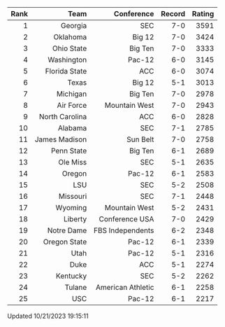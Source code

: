 | Rank  | Team                 | Conference           | Record   | Rating |
| ---:  | ---:                 | ---:                 | ---:     | ---:   |
| 1     | Georgia              | SEC                  | 7-0      | 3591   |
| 2     | Oklahoma             | Big 12               | 7-0      | 3424   |
| 3     | Ohio State           | Big Ten              | 7-0      | 3333   |
| 4     | Washington           | Pac-12               | 6-0      | 3145   |
| 5     | Florida State        | ACC                  | 6-0      | 3074   |
| 6     | Texas                | Big 12               | 5-1      | 3013   |
| 7     | Michigan             | Big Ten              | 7-0      | 2978   |
| 8     | Air Force            | Mountain West        | 7-0      | 2943   |
| 9     | North Carolina       | ACC                  | 6-0      | 2828   |
| 10    | Alabama              | SEC                  | 7-1      | 2785   |
| 11    | James Madison        | Sun Belt             | 7-0      | 2758   |
| 12    | Penn State           | Big Ten              | 6-1      | 2689   |
| 13    | Ole Miss             | SEC                  | 5-1      | 2635   |
| 14    | Oregon               | Pac-12               | 6-1      | 2583   |
| 15    | LSU                  | SEC                  | 5-2      | 2508   |
| 16    | Missouri             | SEC                  | 7-1      | 2448   |
| 17    | Wyoming              | Mountain West        | 5-2      | 2431   |
| 18    | Liberty              | Conference USA       | 7-0      | 2429   |
| 19    | Notre Dame           | FBS Independents     | 6-2      | 2348   |
| 20    | Oregon State         | Pac-12               | 6-1      | 2339   |
| 21    | Utah                 | Pac-12               | 5-1      | 2316   |
| 22    | Duke                 | ACC                  | 5-1      | 2274   |
| 23    | Kentucky             | SEC                  | 5-2      | 2262   |
| 24    | Tulane               | American Athletic    | 6-1      | 2258   |
| 25    | USC                  | Pac-12               | 6-1      | 2217   |

Updated 10/21/2023 19:15:11
